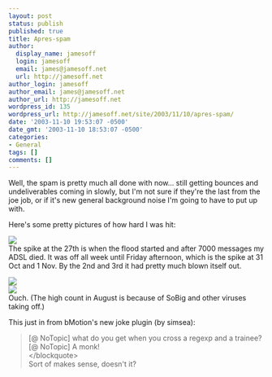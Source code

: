 ```yaml
---
layout: post
status: publish
published: true
title: Apres-spam
author:
  display_name: jamesoff
  login: jamesoff
  email: james@jamesoff.net
  url: http://jamesoff.net
author_login: jamesoff
author_email: james@jamesoff.net
author_url: http://jamesoff.net
wordpress_id: 135
wordpress_url: http://jamesoff.net/site/2003/11/10/apres-spam/
date: '2003-11-10 19:53:07 -0500'
date_gmt: '2003-11-10 18:53:07 -0500'
categories:
- General
tags: []
comments: []
---
```

<p>Well, the spam is pretty much all done with now... still getting bounces and undeliverables coming in slowly, but I'm not sure if they're the last from the joe job, or if it's new general background noise I'm going to have to put up with.</p>
<p>Here's some pretty pictures of how hard I was hit:</p>
<p><img src="http:&#47;&#47;icestrike.jamesoff.net&#47;~james&#47;spam-1.gif" &#47;><br />
The spike at the 27th is when the flood started and after 7000 messages my ADSL died. It was off all week until Friday afternoon, which is the spike at 31 Oct and 1 Nov. By the 2nd and 3rd it had pretty much blown itself out.</p>
<p><img src="http:&#47;&#47;icestrike.jamesoff.net&#47;~james&#47;spam-2.gif" &#47;><br />
<img src="http:&#47;&#47;icestrike.jamesoff.net&#47;~james&#47;spam-3.gif" &#47;><br />
Ouch. (The high count in August is because of SoBig and other viruses taking off.)</p>
<p>This just in from bMotion's new joke plugin (by simsea):</p>
<blockquote><p>
[@  NoTopic] what do you get when you cross a regexp and a trainee?<br />
[@  NoTopic] A monk!<br />
<&#47;blockquote><br />
Sort of makes sense, doesn't it?</p>
